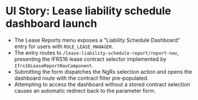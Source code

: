 # UI Story: Lease liability schedule dashboard launch

* The Lease Reports menu exposes a "Liability Schedule Dashboard" entry for
  users with `ROLE_LEASE_MANAGER`.
* The entry routes to `/lease-liability-schedule-report/report-nav`, presenting
  the IFRS16 lease contract selector implemented by
  `Ifrs16LeaseReportNavComponent`.
* Submitting the form dispatches the NgRx selection action and opens the
  dashboard route with the contract filter pre-populated.
* Attempting to access the dashboard without a stored contract selection causes
  an automatic redirect back to the parameter form.
